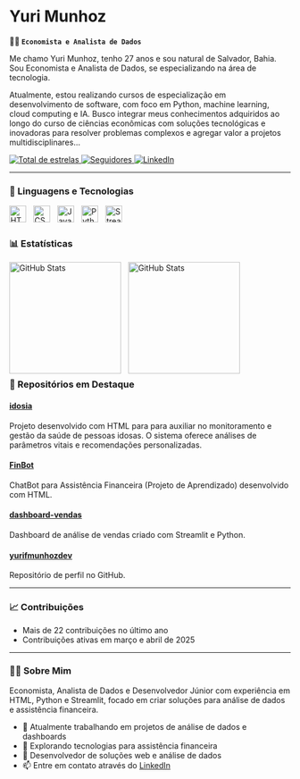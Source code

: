 # Yuri Munhoz

**👨‍💻 `Economista e Analista de Dados`**

Me chamo Yuri Munhoz, tenho 27 anos e sou natural de Salvador, Bahia. Sou Economista e Analista de Dados, se especializando na área de tecnologia.

 Atualmente, estou realizando cursos de especialização em desenvolvimento de software, com foco em Python, machine learning, cloud computing e IA. Busco integrar meus conhecimentos adquiridos ao longo do curso de ciências econômicas com soluções tecnológicas e inovadoras para resolver problemas complexos e agregar valor a projetos multidisciplinares...

<p align="left">
    <a href="https://github.com/yurifmunhozdev?tab=repositories&sort=stargazers">
        <img 
            alt="Total de estrelas" 
            title="Total de estrelas GitHub" 
            src="https://custom-icon-badges.demolab.com/github/stars/yurifmunhozdev?color=55960c&style=for-the-badge&labelColor=488207&logo=star&label=estrelas"
        />
    </a>
    <a href="https://github.com/yurifmunhozdev?tab=followers">
        <img 
            alt="Seguidores" 
            title="Me siga no GitHub" 
            src="https://custom-icon-badges.demolab.com/github/followers/yurifmunhozdev?color=236ad3&labelColor=1155ba&style=for-the-badge&logo=github&label=Seguidores&logoColor=white"
        />
    </a>
    <a href="https://www.linkedin.com/in/yuri-munhoz-545a4214a/">
        <img 
            alt="LinkedIn" 
            title="Conecte-se comigo no LinkedIn" 
            src="https://img.shields.io/badge/LinkedIn-0077B5?style=for-the-badge&logo=linkedin&logoColor=white"
        />
    </a>
</p>

---

### 🤖 Linguagens e Tecnologias

<img 
    align="left" 
    alt="HTML"
    title="HTML" 
    width="30px" 
    style="padding-right: 10px;" 
    src="https://cdn.jsdelivr.net/gh/devicons/devicon@latest/icons/html5/html5-original.svg" 
/>
<img 
    align="left" 
    alt="CSS" 
    title="CSS"
    width="30px" 
    style="padding-right: 10px;" 
    src="https://cdn.jsdelivr.net/gh/devicons/devicon@latest/icons/css3/css3-original.svg" 
/>
<img 
    align="left" 
    alt="JavaScript" 
    title="JavaScript"
    width="30px" 
    style="padding-right: 10px;" 
    src="https://cdn.jsdelivr.net/gh/devicons/devicon@latest/icons/javascript/javascript-original.svg" 
/>
<img 
    align="left" 
    alt="Python" 
    title="Python"
    width="30px" 
    style="padding-right: 10px;" 
    src="https://cdn.jsdelivr.net/gh/devicons/devicon@latest/icons/python/python-original.svg" 
/>
<img 
    align="left" 
    alt="Streamlit"
    title="Streamlit" 
    width="30px" 
    style="padding-right: 10px;" 
    src="https://cdn.jsdelivr.net/gh/devicons/devicon@latest/icons/streamlit/streamlit-original.svg" 
/>

<br/>
<br/>

### 📊 Estatísticas

<p>
  <img 
    align="left" 
    alt="GitHub Stats" 
    height="200" 
    style="padding-right: 10px;" 
    src="https://github-readme-stats.vercel.app/api?username=yurifmunhozdev&show_icons=true&theme=tokyonight&include_all_commits=true&locale=pt-br" 
  />

  <img 
    align="left" 
    alt="GitHub Stats" 
    height="200" 
    src="https://github-readme-stats.vercel.app/api/top-langs/?username=yurifmunhozdev&theme=tokyonight&layout=compact&custom_title=Tecnologias&langs_count=9" 
  />
</p>

<br/>
<br/>
<br/>
<br/>
<br/>
<br/>
<br/>
<br/>
<br/>
<br/>
<br/>


### 🌟 Repositórios em Destaque

#### [idosia](https://github.com/yurifmunhozdev/idosia)
Projeto desenvolvido com HTML para para auxiliar no monitoramento e gestão da saúde de pessoas idosas. O sistema oferece análises de parâmetros vitais e recomendações personalizadas.

#### [FinBot](https://github.com/yurifmunhozdev/FinBot)
ChatBot para Assistência Financeira (Projeto de Aprendizado) desenvolvido com HTML.

#### [dashboard-vendas](https://github.com/yurifmunhozdev/dashboard-vendas)
Dashboard de análise de vendas criado com Streamlit e Python.

#### [yurifmunhozdev](https://github.com/yurifmunhozdev/yurifmunhozdev)
Repositório de perfil no GitHub.

---

### 📈 Contribuições

- Mais de 22 contribuições no último ano
- Contribuições ativas em março e abril de 2025

---

### 👨‍💻 Sobre Mim

Economista, Analista de Dados e Desenvolvedor Júnior com experiência em HTML, Python e Streamlit, focado em criar soluções para análise de dados e assistência financeira.

- 🔭 Atualmente trabalhando em projetos de análise de dados e dashboards
- 🌱 Explorando tecnologias para assistência financeira
- 💼 Desenvolvedor de soluções web e análise de dados
- 📫 Entre em contato através do [LinkedIn](https://www.linkedin.com/in/yuri-munhoz-545a4214a/)
